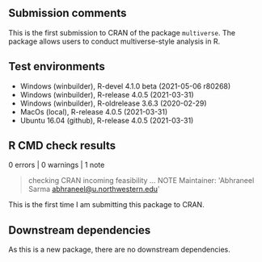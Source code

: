 ## Submission comments
This is the first submission to CRAN of the package `multiverse`. 
The package allows users to conduct multiverse-style analysis in R.

## Test environments
* Windows (winbuilder), R-devel 4.1.0 beta (2021-05-06 r80268)
* Windows (winbuilder), R-release 4.0.5 (2021-03-31)
* Windows (winbuilder), R-oldrelease 3.6.3 (2020-02-29)
* MacOs (local), R-release 4.0.5 (2021-03-31)
* Ubuntu 16.04 (github), R-release 4.0.5 (2021-03-31)

## R CMD check results
0 errors | 0 warnings | 1 note
> checking CRAN incoming feasibility ... NOTE
> Maintainer: 'Abhraneel Sarma <abhraneel@u.northwestern.edu>'

This is the first time I am submitting this package to CRAN.

## Downstream dependencies
As this is a new package, there are no downstream dependencies.